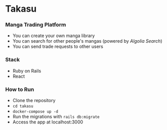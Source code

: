 # Takasu
### Manga Trading Platform

- You can create your own manga library
- You can search for other people's mangas (powered by *Algolia Search*)
- You can send trade requests to other users

### Stack

- Ruby on Rails
- React

### How to Run
* Clone the repository
* `cd takasu`
* `docker-compose up -d`
* Run the migrations with `rails db:migrate`
* Access the app at localhost:3000
